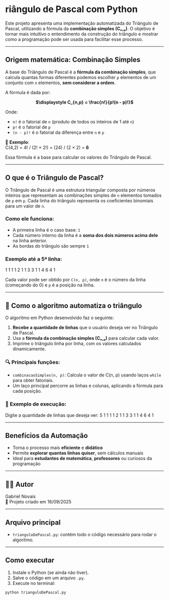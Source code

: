 # riângulo de Pascal com Python

Este projeto apresenta uma implementação automatizada do Triângulo de Pascal, utilizando a fórmula da **combinação simples (Cₙ,ₚ)**. O objetivo é tornar mais intuitivo o entendimento da construção do triângulo e mostrar como a programação pode ser usada para facilitar esse processo.

---

## Origem matemática: Combinação Simples

A base do Triângulo de Pascal é a **fórmula da combinação simples**, que calcula quantas formas diferentes podemos escolher `p` elementos de um conjunto com `n` elementos, **sem considerar a ordem**.

A fórmula é dada por:

<p align="center"><strong>
$\displaystyle C_{n,p} = \frac{n!}{p!(n - p)!}$
</strong></p>

Onde:

- `n!` é o fatorial de `n` (produto de todos os inteiros de 1 até `n`)
- `p!` é o fatorial de `p`
- `(n - p)!` é o fatorial da diferença entre `n` e `p`

🔹 **Exemplo**:  
C(4,2) = 4! / (2! × 2!) = (24) / (2 × 2) = **6**

Essa fórmula é a base para calcular os valores do Triângulo de Pascal.

---

## O que é o Triângulo de Pascal?

O Triângulo de Pascal é uma estrutura triangular composta por números inteiros que representam as combinações simples de `n` elementos tomados de `p` em `p`. Cada linha do triângulo representa os coeficientes binomiais para um valor de `n`.

### Como ele funciona:

- A primeira linha é o caso base: `1`
- Cada número interno da linha é a **soma dos dois números acima dele** na linha anterior.
- As bordas do triângulo são sempre `1`

### Exemplo até a 5ª linha:

1
1 1
1 2 1
1 3 3 1
1 4 6 4 1


Cada valor pode ser obtido por `C(n, p)`, onde `n` é o número da linha (começando do 0) e `p` é a posição na linha.

---

## 🤖 Como o algoritmo automatiza o triângulo

O algoritmo em Python desenvolvido faz o seguinte:

1. **Recebe a quantidade de linhas** que o usuário deseja ver no Triângulo de Pascal.
2. Usa a **fórmula da combinação simples (Cₙ,ₚ)** para calcular cada valor.
3. Imprime o triângulo linha por linha, com os valores calculados dinamicamente.

### 🔍 Principais funções:

- `combinacaoSimples(n, p)`: Calcula o valor de C(n, p) usando laços `while` para obter fatoriais.
- Um laço principal percorre as linhas e colunas, aplicando a fórmula para cada posição.

### 🧪 Exemplo de execução:
Digite a quantidade de linhas que deseja ver: 5
1
1 1
1 2 1
1 3 3 1
1 4 6 4 1


---

## Benefícios da Automação

- Torna o processo mais **eficiente** e **didático**
- Permite **explorar quantas linhas quiser**, sem cálculos manuais
- Ideal para **estudantes de matemática**, **professores** ou curiosos da programação

---

## 🧑‍💻 Autor

Gabriel Novais  
📅 Projeto criado em 16/09/2025

---

## Arquivo principal

- `trianguloDePascal.py`: contém todo o código necessário para rodar o algoritmo.

---

## Como executar

1. Instale o Python (se ainda não tiver).
2. Salve o código em um arquivo `.py`.
3. Execute no terminal:

```bash
python trianguloDePascal.py
